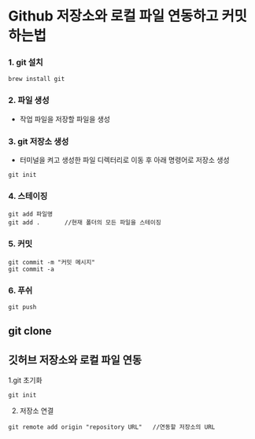 # Github 저장소와 로컬 파일 연동하고 커밋 하는법

### 1. git 설치

```
brew install git
```

### 2. 파일 생성

- 작업 파일을 저장할 파일을 생성

### 3. git 저장소 생성

- 터미널을 켜고 생성한 파일 디렉터리로 이동 후 아래 명령어로 저장소 생성

```
git init
```

### 4. 스테이징

```
git add 파일명
git add .       //현재 폴더의 모든 파일을 스테이징
```

### 5. 커밋

```
git commit -m "커밋 메시지"
git commit -a
```

### 6. 푸쉬

```
git push
```

## git clone

## 깃허브 저장소와 로컬 파일 연동

1.git 초기화

```
git init
```

2. 저장소 연결

```
git remote add origin "repository URL"   //연동할 저장소의 URL
```
